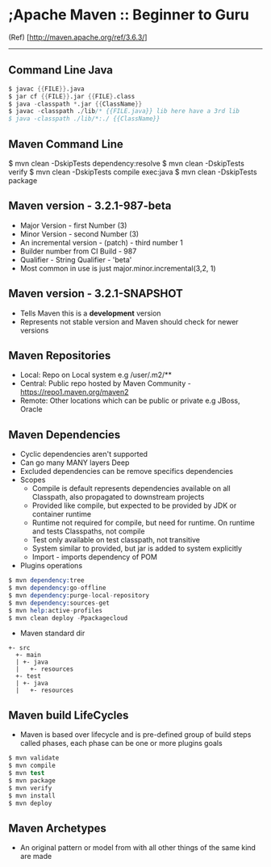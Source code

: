 # ;Apache Maven :: Beginner to Guru

(Ref) [http://maven.apache.org/ref/3.6.3/]

---

## Command Line Java

```s
$ javac {{FILE}}.java
$ jar cf {{FILE}}.jar {{FILE}.class
$ java -classpath *.jar {{ClassName}}
$ javac -classpath ./lib/* {{FILE.java}} lib here have a 3rd lib
$ java -classpath ./lib/*:./ {{ClassName}}
```

## Maven Command Line

$ mvn clean -DskipTests dependency:resolve
$ mvn clean -DskipTests verify
$ mvn clean -DskipTests compile exec:java
$ mvn clean -DskipTests package

## Maven version - 3.2.1-987-beta

* Major Version - first Number (3)
* Minor Version - second Number (3)
* An incremental version - (patch) - third number 1
* Builder number from CI Build - 987
* Qualifier - String Qualifier - 'beta'
* Most common in use is just major.minor.incremental(3,2, 1)

## Maven version - 3.2.1-SNAPSHOT

* Tells Maven this is a **development** version
* Represents not stable version and Maven should check for newer versions

## Maven Repositories

- Local:  Repo on Local system e.g /user/.m2/**
- Central: Public repo hosted by Maven Community - <https://repo1.maven.org/maven2>
- Remote: Other locations which can be public or private e.g JBoss, Oracle

## Maven Dependencies

* Cyclic dependencies aren't supported
* Can go many MANY layers Deep
* Excluded dependencies can be remove specifics dependencies
* Scopes
  * Compile is default represents dependencies available on all Classpath, also propagated to downstream projects
  * Provided like compile, but expected to be provided by JDK or container runtime
  * Runtime not required for compile, but need for runtime. On runtime and tests Classpaths, not compile
  * Test only available on test classpath, not transitive
  * System similar to provided, but jar is added to system explicitly
  * Import - imports dependency of POM
* Plugins operations

```s
$ mvn dependency:tree
$ mvn dependency:go-offline
$ mvn dependency:purge-local-repository
$ mvn dependency:sources-get
$ mvn help:active-profiles
$ mvn clean deploy -Ppackagecloud
```

* Maven standard dir

```text
+- src
  +- main
  | +- java
  |   +- resources
  +- test
  | +- java
  |   +- resources
```

## Maven build LifeCycles

* Maven is based over lifecycle and is pre-defined group of build steps called phases, each phase can be one or more plugins goals

```s
$ mvn validate
$ mvn compile
$ mvn test
$ mvn package
$ mvn verify
$ mvn install
$ mvn deploy
```

## Maven Archetypes

* An original pattern or model from with all other things of the same kind are made
